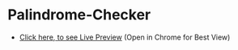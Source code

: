 # Palindrome-Checker

* [Click here, to see Live Preview](https://861je.csb.app/) (Open in Chrome for Best View)

